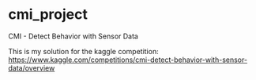 # cmi_project
CMI - Detect Behavior with Sensor Data

This is my solution for the kaggle competition: https://www.kaggle.com/competitions/cmi-detect-behavior-with-sensor-data/overview
